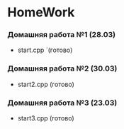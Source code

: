 # HomeWork
### Домашняя работа №1 (28.03)
- start.cpp `(готово)

### Домашняя работа №2 (30.03)
- start2.cpp (готово)

### Домашняя работа №3 (23.03)
- start3.cpp (готово)
